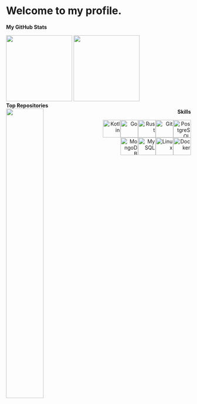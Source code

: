 [](https://user-images.githubusercontent.com/18350557/176309783-0785949b-9127-417c-8b55-ab5a4334874e.gif) Welcome to my profile.
=======================
<b>My GitHub Stats</b>
<div>
    <img height="180em" src="https://github-readme-stats-silk-delta-92.vercel.app/api?username=koliy82&show_icons=true&theme=radical&include_all_commits=true&count_private=true"/>
    <img height="180em" src="https://github-readme-stats-silk-delta-92.vercel.app/api/top-langs/?username=koliy82&layout=compact&count_private=true&theme=radical&exclude_repo=github-readme-stats&hide=jupyter%20notebook,pascal,CMake"/>
</div>

<div width="45%" align="left">
    <b width="45%">Top Repositories</b> <br>
    <a href="https://github.com/koliy82/go_tg_bot" align="left"><img align="left" width="45%" src="https://github-readme-stats-silk-delta-92.vercel.app/api/pin/?username=koliy82&repo=go_tg_bot&title_color=0891b2&text_color=ffffff&icon_color=0891b2&bg_color=1c1917&hide_border=true&locale=en" /></a>
</div>

<div width="45%" align="right">
    <b width="45%">Skills</b> <br>
    <p>
        <a href="https://kotlinlang.org/" target="_blank" rel="noreferrer"><img
                src="https://raw.githubusercontent.com/danielcranney/readme-generator/main/public/icons/skills/kotlin-colored.svg"
                width="48" height="48" alt="Kotlin" /></a><a href="https://go.dev/doc/" target="_blank"
            rel="noreferrer"><img
                src="https://raw.githubusercontent.com/danielcranney/readme-generator/main/public/icons/skills/go-colored.svg"
                width="48" height="48" alt="Go" /></a><a href="https://www.rust-lang.org/" target="_blank"
            rel="noreferrer"><img
                src="https://raw.githubusercontent.com/danielcranney/readme-generator/main/public/icons/skills/rust.svg"
                width="48" height="48" alt="Rust" /></a><a href="https://git-scm.com/" target="_blank" rel="noreferrer"><img
                src="https://raw.githubusercontent.com/danielcranney/readme-generator/main/public/icons/skills/git-colored.svg"
                width="48" height="48" alt="Git" /></a><a href="https://www.postgresql.org/" target="_blank"
            rel="noreferrer"><img
                src="https://raw.githubusercontent.com/danielcranney/readme-generator/main/public/icons/skills/postgresql-colored.svg"
                width="48" height="48" alt="PostgreSQL" /></a><a href="https://www.mongodb.com/" target="_blank"
            rel="noreferrer"><img
                src="https://raw.githubusercontent.com/danielcranney/readme-generator/main/public/icons/skills/mongodb-colored.svg"
                width="48" height="48" alt="MongoDB" /></a><a href="https://www.mysql.com/" target="_blank"
            rel="noreferrer"><img
                src="https://raw.githubusercontent.com/danielcranney/readme-generator/main/public/icons/skills/mysql-colored.svg"
                width="48" height="48" alt="MySQL" /></a><a href="https://www.linux.org" target="_blank"
            rel="noreferrer"><img
                src="https://raw.githubusercontent.com/danielcranney/readme-generator/main/public/icons/skills/linux-colored.svg"
                width="48" height="48" alt="Linux" /></a><a href="https://www.docker.com/" target="_blank"
            rel="noreferrer"><img
                src="https://raw.githubusercontent.com/danielcranney/readme-generator/main/public/icons/skills/docker-colored.svg"
                width="48" height="48" alt="Docker" /></a>
    </p>

</div>